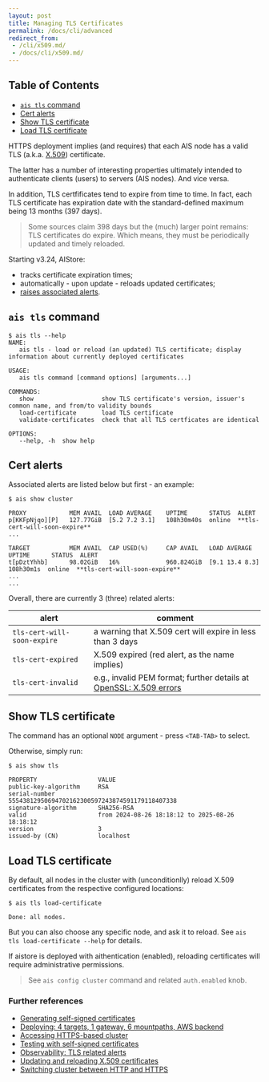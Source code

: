 ```yaml
---
layout: post
title: Managing TLS Certificates
permalink: /docs/cli/advanced
redirect_from:
 - /cli/x509.md/
 - /docs/cli/x509.md/
---
```


## Table of Contents
- [`ais tls` command](#ais-tls-command)
- [Cert alerts](#cert-alerts)
- [Show TLS certificate](#show-tls-certificate)
- [Load TLS certificate](#load-tls-certificate)

HTTPS deployment implies (and requires) that each AIS node has a valid TLS (a.k.a. [X.509](https://www.ssl.com/faqs/what-is-an-x-509-certificate/)) certificate.

The latter has a number of interesting properties ultimately intended to authenticate clients (users) to servers (AIS nodes). And vice versa.

In addition, TLS certfificates tend to expire from time to time. In fact, each TLS certificate has expiration date with the standard-defined maximum being 13 months (397 days).

> Some sources claim 398 days but the (much) larger point remains: TLS certificates do expire. Which means, they must be periodically updated and timely reloaded.

Starting v3.24, AIStore:

* tracks certificate expiration times;
* automatically - upon update - reloads updated certificates;
* [raises associated alerts](#cert-alerts).

## `ais tls` command

```console
$ ais tls --help
NAME:
   ais tls - load or reload (an updated) TLS certificate; display information about currently deployed certificates

USAGE:
   ais tls command [command options] [arguments...]

COMMANDS:
   show                   show TLS certificate's version, issuer's common name, and from/to validity bounds
   load-certificate       load TLS certificate
   validate-certificates  check that all TLS certficates are identical

OPTIONS:
   --help, -h  show help
```

## Cert alerts

Associated alerts are listed below but first - an example:

```console
$ ais show cluster

PROXY            MEM AVAIL  LOAD AVERAGE    UPTIME      STATUS  ALERT
p[KKFpNjqo][P]   127.77GiB  [5.2 7.2 3.1]   108h30m40s  online  **tls-cert-will-soon-expire**
...

TARGET           MEM AVAIL  CAP USED(%)     CAP AVAIL   LOAD AVERAGE    UPTIME      STATUS  ALERT
t[pDztYhhb]      98.02GiB   16%             960.824GiB  [9.1 13.4 8.3]  108h30m1s  online  **tls-cert-will-soon-expire**
...
...
```

Overall, there are currently 3 (three) related alerts:

| alert | comment |
| -- | -- |
| `tls-cert-will-soon-expire` | a warning that X.509 cert will expire in less than 3 days |
| `tls-cert-expired` | X.509 expired (red alert, as the name implies) |
| `tls-cert-invalid` | e.g., invalid PEM format; further details at [OpenSSL: X.509 errors](https://x509errors.org/)  |

## Show TLS certificate

The command has an optional `NODE` argument - press `<TAB-TAB>` to select.

Otherwise, simply run:

```console
$ ais show tls

PROPERTY                 VALUE
public-key-algorithm     RSA
serial-number            55543812950694702162300597243874591179118407338
signature-algorithm      SHA256-RSA
valid                    from 2024-08-26 18:18:12 to 2025-08-26 18:18:12
version                  3
issued-by (CN)           localhost
```

## Load TLS certificate

By default, all nodes in the cluster with (unconditionlly) reload X.509 certificates from the respective configured locations:

```console
$ ais tls load-certificate

Done: all nodes.
```

But you can also choose any specific node, and ask it to reload. See `ais tls load-certificate --help` for details.

If aistore is deployed with aithentication (enabled), reloading certificates will require administrative permissions.

> See `ais config cluster` command and related `auth.enabled` knob.

### Further references

- [Generating self-signed certificates](/docs/https.md#generating-self-signed-certificates)
- [Deploying: 4 targets, 1 gateway, 6 mountpaths, AWS backend](/docs/https.md#deploying-4-targets-1-gateway-6-mountpaths-aws-backend)
- [Accessing HTTPS-based cluster](/docs/https.md#accessing-https-based-cluster)
- [Testing with self-signed certificates](/docs/https.md#testing-with-self-signed-certificates)
- [Observability: TLS related alerts](/docs/https.md#observability-tls-related-alerts)
- [Updating and reloading X.509 certificates](/docs/https.md#updating-and-reloading-x509-certificates)
- [Switching cluster between HTTP and HTTPS](/docs/https.md#switching-cluster-between-http-and-https)
